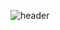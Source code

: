 ![header](https://capsule-render.vercel.app/api?type=wave&color=auto&height=300&section=header&text=Hello%20duk&fontSize=90)
